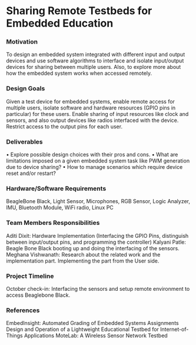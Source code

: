 # Sharing Remote Testbeds for Embedded Education

### Motivation
To design an embedded system integrated with different input and output devices and use software algorithms to interface and isolate input/output devices for sharing between multiple users. Also, to explore more about how the embedded system works when accessed remotely.

### Design Goals
Given a test device for embedded systems, enable remote access for multiple users, isolate software and hardware resources (GPIO pins in particular) for these users. Enable sharing of input resources like clock and sensors, and also output devices like radios interfaced with the device. Restrict access to the output pins for each user.

### Deliverables
• Explore possible design choices with their pros and cons.
• What are limitations imposed on a given embedded system task like PWM generation due to
device sharing?
• How to manage scenarios which require device reset and/or restart?

### Hardware/Software Requirements
BeagleBone Black, Light Sensor, Microphones, RGB Sensor, Logic Analyzer, IMU, Bluetooth Module, WiFi radio, Linux PC

### Team Members Responsibilities
Aditi Dixit: Hardware Implementation (Interfacing the GPIO Pins, distinguish between input/output pins, and programming the controller)
Kalyani Patle: Beagle Bone Black booting up and doing the interfacing of the sensors.
Meghana Vishwanath: Research about the related work and the implementation part. Implementing the part from the User side. 

### Project Timeline
October check-in: Interfacing the sensors and setup remote environment to access Beaglebone Black.

### References
EmbedInsight: Automated Grading of Embedded Systems Assignments
Design and Operation of a Lightweight Educational Testbed for Internet-of-Things Applications
MoteLab: A Wireless Sensor Network Testbed
